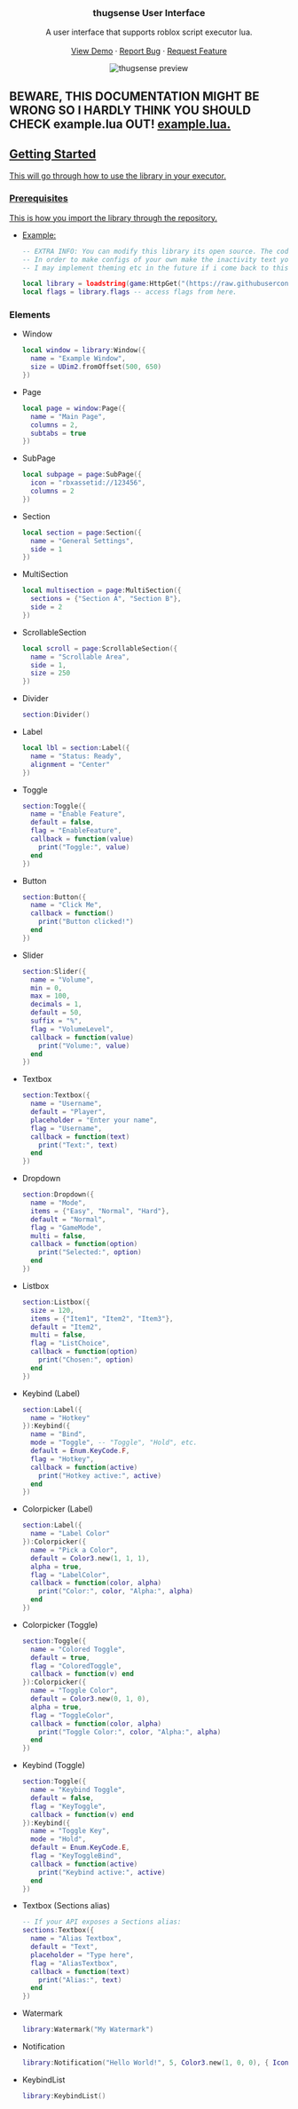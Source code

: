 <br />
<div align="center">
  <h3 align="center">thugsense User Interface</h3>

  <p align="center">
    A user interface that supports roblox script executor lua. 
    <br />
    <br />
    <a href="https://raw.githubusercontent.com/xanific1337/thugsense/refs/heads/main/example.lua">View Demo</a>
    &middot;
    <a href="https://discord.gg/Zk3wWmxEST">Report Bug</a>
    &middot;
    <a href="https://discord.gg/Zk3wWmxEST">Request Feature</a>
  </p>

  <div align="center">
    <img src="https://github.com/xanific1337/thugsense/blob/main/image.png?raw=true)" alt="thugsense preview" />
  </div>
</div>

## BEWARE, THIS DOCUMENTATION MIGHT BE WRONG SO I HARDLY THINK YOU SHOULD CHECK example.lua OUT! <a href="https://raw.githubusercontent.com/xanific1337/thugsense/refs/heads/main/example.lua"> example.lua.

## Getting Started

This will go through how to use the library in your executor.

### Prerequisites

This is how you import the library through the repository.

- Example:

  ```lua
  -- EXTRA INFO: You can modify this library its open source. The code is horrendous but have fun.
  -- In order to make configs of your own make the inactivity text your own text you want
  -- I may implement theming etc in the future if i come back to this.

  local library = loadstring(game:HttpGet("(https://raw.githubusercontent.com/xanific1337/thugsense/refs/heads/main/library.lua)"))()
  local flags = library.flags -- access flags from here.
  ```

### Elements

- Window

  ```lua
  local window = library:Window({
    name = "Example Window",
    size = UDim2.fromOffset(500, 650)
  })
  ```

- Page

  ```lua
  local page = window:Page({
    name = "Main Page",
    columns = 2,
    subtabs = true
  })
  ```

- SubPage

  ```lua
  local subpage = page:SubPage({
    icon = "rbxassetid://123456",
    columns = 2
  })
  ```

- Section

  ```lua
  local section = page:Section({
    name = "General Settings",
    side = 1
  })
  ```

- MultiSection

  ```lua
  local multisection = page:MultiSection({
    sections = {"Section A", "Section B"},
    side = 2
  })
  ```

- ScrollableSection

  ```lua
  local scroll = page:ScrollableSection({
    name = "Scrollable Area",
    side = 1,
    size = 250
  })
  ```

- Divider

  ```lua
  section:Divider()
  ```

- Label

  ```lua
  local lbl = section:Label({
    name = "Status: Ready",
    alignment = "Center"
  })
  ```

- Toggle

  ```lua
  section:Toggle({
    name = "Enable Feature",
    default = false,
    flag = "EnableFeature",
    callback = function(value)
      print("Toggle:", value)
    end
  })
  ```

- Button

  ```lua
  section:Button({
    name = "Click Me",
    callback = function()
      print("Button clicked!")
    end
  })
  ```

- Slider

  ```lua
  section:Slider({
    name = "Volume",
    min = 0,
    max = 100,
    decimals = 1,
    default = 50,
    suffix = "%",
    flag = "VolumeLevel",
    callback = function(value)
      print("Volume:", value)
    end
  })
  ```

- Textbox

  ```lua
  section:Textbox({
    name = "Username",
    default = "Player",
    placeholder = "Enter your name",
    flag = "Username",
    callback = function(text)
      print("Text:", text)
    end
  })
  ```

- Dropdown

  ```lua
  section:Dropdown({
    name = "Mode",
    items = {"Easy", "Normal", "Hard"},
    default = "Normal",
    flag = "GameMode",
    multi = false,
    callback = function(option)
      print("Selected:", option)
    end
  })
  ```

- Listbox

  ```lua
  section:Listbox({
    size = 120,
    items = {"Item1", "Item2", "Item3"},
    default = "Item2",
    multi = false,
    flag = "ListChoice",
    callback = function(option)
      print("Chosen:", option)
    end
  })
  ```

- Keybind (Label)

  ```lua
  section:Label({
    name = "Hotkey"
  }):Keybind({
    name = "Bind",
    mode = "Toggle", -- "Toggle", "Hold", etc.
    default = Enum.KeyCode.F,
    flag = "Hotkey",
    callback = function(active)
      print("Hotkey active:", active)
    end
  })
  ```

- Colorpicker (Label)

  ```lua
  section:Label({
    name = "Label Color"
  }):Colorpicker({
    name = "Pick a Color",
    default = Color3.new(1, 1, 1),
    alpha = true,
    flag = "LabelColor",
    callback = function(color, alpha)
      print("Color:", color, "Alpha:", alpha)
    end
  })
  ```

- Colorpicker (Toggle)

  ```lua
  section:Toggle({
    name = "Colored Toggle",
    default = true,
    flag = "ColoredToggle",
    callback = function(v) end
  }):Colorpicker({
    name = "Toggle Color",
    default = Color3.new(0, 1, 0),
    alpha = true,
    flag = "ToggleColor",
    callback = function(color, alpha)
      print("Toggle Color:", color, "Alpha:", alpha)
    end
  })
  ```

- Keybind (Toggle)

  ```lua
  section:Toggle({
    name = "Keybind Toggle",
    default = false,
    flag = "KeyToggle",
    callback = function(v) end
  }):Keybind({
    name = "Toggle Key",
    mode = "Hold",
    default = Enum.KeyCode.E,
    flag = "KeyToggleBind",
    callback = function(active)
      print("Keybind active:", active)
    end
  })
  ```

- Textbox (Sections alias)

  ```lua
  -- If your API exposes a Sections alias:
  sections:Textbox({
    name = "Alias Textbox",
    default = "Text",
    placeholder = "Type here",
    flag = "AliasTextbox",
    callback = function(text)
      print("Alias:", text)
    end
  })
  ```

- Watermark

  ```lua
  library:Watermark("My Watermark")
  ```

- Notification

  ```lua
  library:Notification("Hello World!", 5, Color3.new(1, 0, 0), { Icon = "rbxassetid://123456" })
  ```

- KeybindList

  ```lua
  library:KeybindList()
  ```
